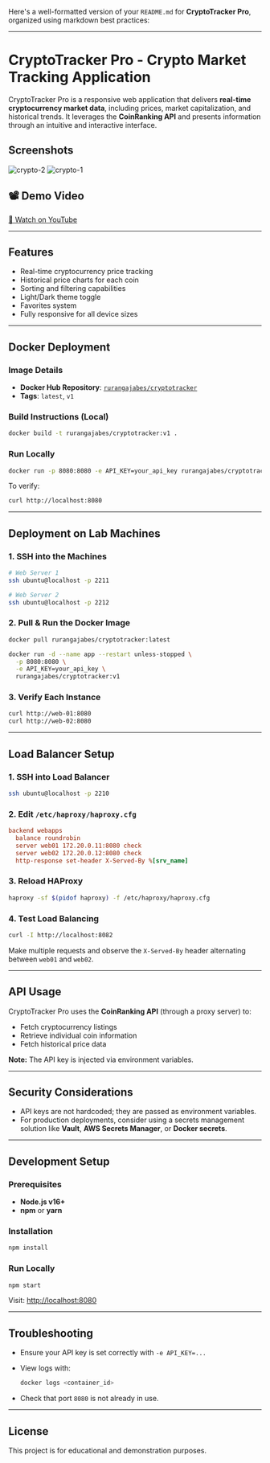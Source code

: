 Here's a well-formatted version of your `README.md` for **CryptoTracker Pro**, organized using markdown best practices:

---

# CryptoTracker Pro - Crypto Market Tracking Application

CryptoTracker Pro is a responsive web application that delivers **real-time cryptocurrency market data**, including prices, market capitalization, and historical trends. It leverages the **CoinRanking API** and presents information through an intuitive and interactive interface.

## Screenshots

![crypto-2](https://github.com/user-attachments/assets/1c3ea359-693a-4424-9fc2-37f4735d3b48)
![crypto-1](https://github.com/user-attachments/assets/13130aa9-3c9e-4cea-9fc3-b419b057ac27)

## 📽️ Demo Video

[🔗 Watch on YouTube](https://youtu.be/uTbP4lnBDpk)

---

## Features

* Real-time cryptocurrency price tracking
* Historical price charts for each coin
* Sorting and filtering capabilities
* Light/Dark theme toggle
* Favorites system
* Fully responsive for all device sizes

---

## Docker Deployment

### Image Details

* **Docker Hub Repository**: [`rurangajabes/cryptotracker`](https://hub.docker.com/r/rurangajabes/cryptotracker)
* **Tags**: `latest`, `v1`

### Build Instructions (Local)

```bash
docker build -t rurangajabes/cryptotracker:v1 .
```

### Run Locally

```bash
docker run -p 8080:8080 -e API_KEY=your_api_key rurangajabes/cryptotracker:v1
```

To verify:

```bash
curl http://localhost:8080
```

---

## Deployment on Lab Machines

### 1. SSH into the Machines

```bash
# Web Server 1
ssh ubuntu@localhost -p 2211

# Web Server 2
ssh ubuntu@localhost -p 2212
```

### 2. Pull & Run the Docker Image

```bash
docker pull rurangajabes/cryptotracker:latest

docker run -d --name app --restart unless-stopped \
  -p 8080:8080 \
  -e API_KEY=your_api_key \
  rurangajabes/cryptotracker:v1
```

### 3. Verify Each Instance

```bash
curl http://web-01:8080
curl http://web-02:8080
```

---

## Load Balancer Setup

### 1. SSH into Load Balancer

```bash
ssh ubuntu@localhost -p 2210
```

### 2. Edit `/etc/haproxy/haproxy.cfg`

```cfg
backend webapps
  balance roundrobin
  server web01 172.20.0.11:8080 check
  server web02 172.20.0.12:8080 check
  http-response set-header X-Served-By %[srv_name]
```

### 3. Reload HAProxy

```bash
haproxy -sf $(pidof haproxy) -f /etc/haproxy/haproxy.cfg
```

### 4. Test Load Balancing

```bash
curl -I http://localhost:8082
```

Make multiple requests and observe the `X-Served-By` header alternating between `web01` and `web02`.

---

## API Usage

CryptoTracker Pro uses the **CoinRanking API** (through a proxy server) to:

* Fetch cryptocurrency listings
* Retrieve individual coin information
* Fetch historical price data

**Note:** The API key is injected via environment variables.

---

## Security Considerations

* API keys are not hardcoded; they are passed as environment variables.
* For production deployments, consider using a secrets management solution like **Vault**, **AWS Secrets Manager**, or **Docker secrets**.

---

## Development Setup

### Prerequisites

* **Node.js v16+**
* **npm** or **yarn**

### Installation

```bash
npm install
```

### Run Locally

```bash
npm start
```

Visit: [http://localhost:8080](http://localhost:8080)

---

## Troubleshooting

* Ensure your API key is set correctly with `-e API_KEY=...`

* View logs with:

  ```bash
  docker logs <container_id>
  ```

* Check that port `8080` is not already in use.

---

## License

This project is for educational and demonstration purposes.
